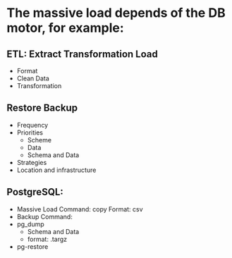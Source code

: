 # The massive load depends of the DB motor, for example:

## ETL: Extract Transformation Load

- Format
- Clean Data
- Transformation

## Restore Backup

- Frequency
- Priorities
  - Scheme
  - Data
  - Schema and Data
- Strategies
- Location and infrastructure

## PostgreSQL:

- Massive Load
  Command: copy
  Format: csv
- Backup
  Command:
- pg_dump
  - Schema and Data
  - format: .targz
- pg-restore